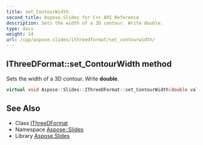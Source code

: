 ```yaml
---
title: set_ContourWidth
second_title: Aspose.Slides for C++ API Reference
description: Sets the width of a 3D contour. Write double.
type: docs
weight: 14
url: /cpp/aspose.slides/ithreedformat/set_contourwidth/
---
```

## IThreeDFormat::set_ContourWidth method


Sets the width of a 3D contour. Write **double**.

```cpp
virtual void Aspose::Slides::IThreeDFormat::set_ContourWidth(double value)=0
```

## See Also

* Class [IThreeDFormat](../)
* Namespace [Aspose::Slides](../../)
* Library [Aspose.Slides](../../../)
